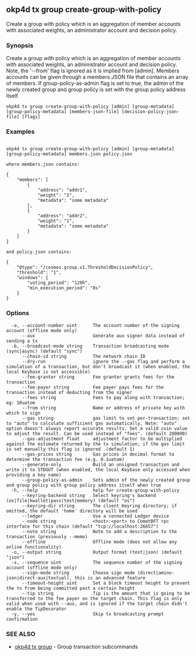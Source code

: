 ## okp4d tx group create-group-with-policy

Create a group with policy which is an aggregation of member accounts with associated weights, an administrator account and decision policy.

### Synopsis

Create a group with policy which is an aggregation of member accounts with associated weights,
an administrator account and decision policy. Note, the '--from' flag is ignored as it is implied from [admin].
Members accounts can be given through a members JSON file that contains an array of members.
If group-policy-as-admin flag is set to true, the admin of the newly created group and group policy is set with the group policy address itself.

```
okp4d tx group create-group-with-policy [admin] [group-metadata] [group-policy-metadata] [members-json-file] [decision-policy-json-file] [flags]
```

### Examples

```

okp4d tx group create-group-with-policy [admin] [group-metadata] [group-policy-metadata] members.json policy.json

where members.json contains:

{
	"members": [
		{
			"address": "addr1",
			"weight": "1",
			"metadata": "some metadata"
		},
		{
			"address": "addr2",
			"weight": "1",
			"metadata": "some metadata"
		}
	]
}

and policy.json contains:

{
    "@type": "/cosmos.group.v1.ThresholdDecisionPolicy",
    "threshold": "1",
    "windows": {
        "voting_period": "120h",
        "min_execution_period": "0s"
    }
}

```

### Options

```
  -a, --account-number uint      The account number of the signing account (offline mode only)
      --aux                      Generate aux signer data instead of sending a tx
  -b, --broadcast-mode string    Transaction broadcasting mode (sync|async) (default "sync")
      --chain-id string          The network chain ID
      --dry-run                  ignore the --gas flag and perform a simulation of a transaction, but don't broadcast it (when enabled, the local Keybase is not accessible)
      --fee-granter string       Fee granter grants fees for the transaction
      --fee-payer string         Fee payer pays fees for the transaction instead of deducting from the signer
      --fees string              Fees to pay along with transaction; eg: 10uatom
      --from string              Name or address of private key with which to sign
      --gas string               gas limit to set per-transaction; set to "auto" to calculate sufficient gas automatically. Note: "auto" option doesn't always report accurate results. Set a valid coin value to adjust the result. Can be used instead of "fees". (default 200000)
      --gas-adjustment float     adjustment factor to be multiplied against the estimate returned by the tx simulation; if the gas limit is set manually this flag is ignored  (default 1)
      --gas-prices string        Gas prices in decimal format to determine the transaction fee (e.g. 0.1uatom)
      --generate-only            Build an unsigned transaction and write it to STDOUT (when enabled, the local Keybase only accessed when providing a key name)
      --group-policy-as-admin    Sets admin of the newly created group and group policy with group policy address itself when true
  -h, --help                     help for create-group-with-policy
      --keyring-backend string   Select keyring's backend (os|file|kwallet|pass|test|memory) (default "os")
      --keyring-dir string       The client Keyring directory; if omitted, the default 'home' directory will be used
      --ledger                   Use a connected Ledger device
      --node string              <host>:<port> to CometBFT rpc interface for this chain (default "tcp://localhost:26657")
      --note string              Note to add a description to the transaction (previously --memo)
      --offline                  Offline mode (does not allow any online functionality)
  -o, --output string            Output format (text|json) (default "json")
  -s, --sequence uint            The sequence number of the signing account (offline mode only)
      --sign-mode string         Choose sign mode (direct|amino-json|direct-aux|textual), this is an advanced feature
      --timeout-height uint      Set a block timeout height to prevent the tx from being committed past a certain height
      --tip string               Tip is the amount that is going to be transferred to the fee payer on the target chain. This flag is only valid when used with --aux, and is ignored if the target chain didn't enable the TipDecorator
  -y, --yes                      Skip tx broadcasting prompt confirmation
```

### SEE ALSO

* [okp4d tx group](okp4d_tx_group.md)	 - Group transaction subcommands
